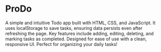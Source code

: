 # ProDo
A simple and intuitive Todo app built with HTML, CSS, and JavaScript. It uses localStorage to save tasks, ensuring data persists even after refreshing the page. Key features include adding, editing, deleting, and marking tasks as completed. Designed for ease of use with a clean, responsive UI. Perfect for organizing your daily tasks!
